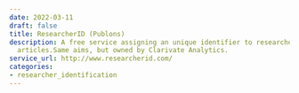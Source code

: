 ```yaml
---
date: 2022-03-11
draft: false
title: ResearcherID (Publons)
description: A free service assigning an unique identifier to researchers publishing
  articles.Same aims, but owned by Clarivate Analytics.
service_url: http://www.researcherid.com/
categories:
- researcher_identification
---
```



